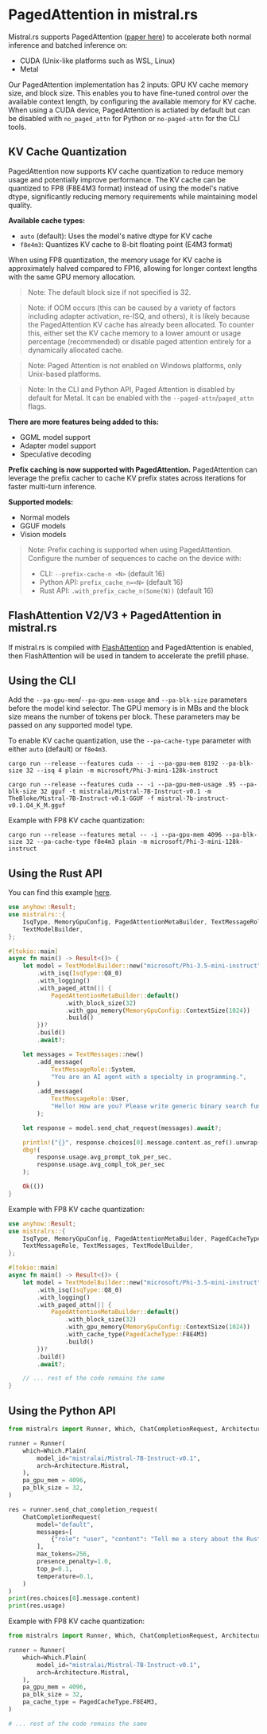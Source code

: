 # PagedAttention in mistral.rs

Mistral.rs supports PagedAttention ([paper here](https://arxiv.org/abs/2309.06180)) to accelerate both normal inference and batched inference on:
- CUDA (Unix-like platforms such as WSL, Linux)
- Metal

Our PagedAttention implementation has 2 inputs: GPU KV cache memory size, and block size. This enables you to have fine-tuned control over the available context length, by configuring the available memory for KV cache. When using a CUDA device, PagedAttention is actiated by default but can be disabled with `no_paged_attn` for Python or `no-paged-attn` for the CLI tools.

## KV Cache Quantization

PagedAttention now supports KV cache quantization to reduce memory usage and potentially improve performance. The KV cache can be quantized to FP8 (F8E4M3 format) instead of using the model's native dtype, significantly reducing memory requirements while maintaining model quality.

**Available cache types:**
- `auto` (default): Uses the model's native dtype for KV cache
- `f8e4m3`: Quantizes KV cache to 8-bit floating point (E4M3 format)

When using FP8 quantization, the memory usage for KV cache is approximately halved compared to FP16, allowing for longer context lengths with the same GPU memory allocation.

> Note: The default block size if not specified is 32.

> Note: if OOM occurs (this can be caused by a variety of factors including adapter activation, re-ISQ, and others), it is likely because the PagedAttention KV cache has already been allocated. To counter this, either set the KV cache memory to a lower amount or usage percentage (recommended) or disable paged attention entirely for a dynamically allocated cache.

> Note: Paged Attention is not enabled on Windows platforms, only Unix-based platforms.

> Note: In the CLI and Python API, Paged Attention is disabled by default for Metal. It can be enabled with the `--paged-attn`/`paged_attn` flags.

**There are more features being added to this:**
- GGML model support
- Adapter model support
- Speculative decoding

**Prefix caching is now supported with PagedAttention.** PagedAttention can leverage the prefix cacher to cache KV prefix states across iterations for faster multi-turn inference.

**Supported models:**
- Normal models
- GGUF models
- Vision models

> Note: Prefix caching is supported when using PagedAttention. Configure the number of sequences to cache on the device with:
> - CLI: `--prefix-cache-n <N>` (default 16)
> - Python API: `prefix_cache_n=<N>` (default 16)
> - Rust API: `.with_prefix_cache_n(Some(N))` (default 16)

## FlashAttention V2/V3 + PagedAttention in mistral.rs

If mistral.rs is compiled with [FlashAttention](FLASH_ATTENTION.md) and PagedAttention is enabled, then FlashAttention will be used in tandem to accelerate
the prefill phase.

## Using the CLI

Add the `--pa-gpu-mem`/`--pa-gpu-mem-usage` and `--pa-blk-size` parameters before the model kind selector. The GPU memory is in MBs and the block size means the number of tokens per block. These parameters may be passed on any supported model type.

To enable KV cache quantization, use the `--pa-cache-type` parameter with either `auto` (default) or `f8e4m3`.

```
cargo run --release --features cuda -- -i --pa-gpu-mem 8192 --pa-blk-size 32 --isq 4 plain -m microsoft/Phi-3-mini-128k-instruct
```

```
cargo run --release --features cuda -- -i --pa-gpu-mem-usage .95 --pa-blk-size 32 gguf -t mistralai/Mistral-7B-Instruct-v0.1 -m TheBloke/Mistral-7B-Instruct-v0.1-GGUF -f mistral-7b-instruct-v0.1.Q4_K_M.gguf
```

Example with FP8 KV cache quantization:
```
cargo run --release --features metal -- -i --pa-gpu-mem 4096 --pa-blk-size 32 --pa-cache-type f8e4m3 plain -m microsoft/Phi-3-mini-128k-instruct
```

## Using the Rust API
You can find this example [here](../mistralrs/examples/paged_attn/main.rs).

```rust
use anyhow::Result;
use mistralrs::{
    IsqType, MemoryGpuConfig, PagedAttentionMetaBuilder, TextMessageRole, TextMessages,
    TextModelBuilder,
};

#[tokio::main]
async fn main() -> Result<()> {
    let model = TextModelBuilder::new("microsoft/Phi-3.5-mini-instruct")
        .with_isq(IsqType::Q8_0)
        .with_logging()
        .with_paged_attn(|| {
            PagedAttentionMetaBuilder::default()
                .with_block_size(32)
                .with_gpu_memory(MemoryGpuConfig::ContextSize(1024))
                .build()
        })?
        .build()
        .await?;

    let messages = TextMessages::new()
        .add_message(
            TextMessageRole::System,
            "You are an AI agent with a specialty in programming.",
        )
        .add_message(
            TextMessageRole::User,
            "Hello! How are you? Please write generic binary search function in Rust.",
        );

    let response = model.send_chat_request(messages).await?;

    println!("{}", response.choices[0].message.content.as_ref().unwrap());
    dbg!(
        response.usage.avg_prompt_tok_per_sec,
        response.usage.avg_compl_tok_per_sec
    );

    Ok(())
}
```

Example with FP8 KV cache quantization:
```rust
use anyhow::Result;
use mistralrs::{
    IsqType, MemoryGpuConfig, PagedAttentionMetaBuilder, PagedCacheType, 
    TextMessageRole, TextMessages, TextModelBuilder,
};

#[tokio::main]
async fn main() -> Result<()> {
    let model = TextModelBuilder::new("microsoft/Phi-3.5-mini-instruct")
        .with_isq(IsqType::Q8_0)
        .with_logging()
        .with_paged_attn(|| {
            PagedAttentionMetaBuilder::default()
                .with_block_size(32)
                .with_gpu_memory(MemoryGpuConfig::ContextSize(1024))
                .with_cache_type(PagedCacheType::F8E4M3)
                .build()
        })?
        .build()
        .await?;

    // ... rest of the code remains the same
}
```

## Using the Python API
```py
from mistralrs import Runner, Which, ChatCompletionRequest, Architecture

runner = Runner(
    which=Which.Plain(
        model_id="mistralai/Mistral-7B-Instruct-v0.1",
        arch=Architecture.Mistral,
    ),
    pa_gpu_mem = 4096,
    pa_blk_size = 32,
)

res = runner.send_chat_completion_request(
    ChatCompletionRequest(
        model="default",
        messages=[
            {"role": "user", "content": "Tell me a story about the Rust type system."}
        ],
        max_tokens=256,
        presence_penalty=1.0,
        top_p=0.1,
        temperature=0.1,
    )
)
print(res.choices[0].message.content)
print(res.usage)
```

Example with FP8 KV cache quantization:
```py
from mistralrs import Runner, Which, ChatCompletionRequest, Architecture, PagedCacheType

runner = Runner(
    which=Which.Plain(
        model_id="mistralai/Mistral-7B-Instruct-v0.1",
        arch=Architecture.Mistral,
    ),
    pa_gpu_mem = 4096,
    pa_blk_size = 32,
    pa_cache_type = PagedCacheType.F8E4M3,
)

# ... rest of the code remains the same
```